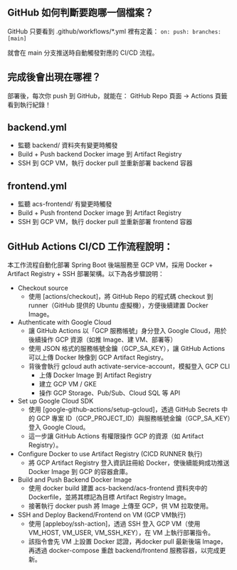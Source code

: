 ## GitHub 如何判斷要跑哪一個檔案？

GitHub 只要看到 .github/workflows/*.yml 裡有定義：
``
on:
  push:
    branches: [main]
``

就會在 main 分支推送時自動觸發對應的 CI/CD 流程。


## 完成後會出現在哪裡？
部署後，每次你 push 到 GitHub，就能在：
GitHub Repo 頁面 → Actions 頁籤看到執行紀錄！

## backend.yml
 - 監聽 backend/ 資料夾有變更時觸發
 - Build + Push backend Docker image 到 Artifact Registry
 - SSH 到 GCP VM，執行 docker pull 並重新部署 backend 容器


## frontend.yml
- 監聽 acs-frontend/ 有變更時觸發
- Build + Push frontend Docker image 到 Artifact Registry
- SSH 到 GCP VM，執行 docker pull 並重新部署 frontend 容器

## GitHub Actions CI/CD 工作流程說明：
本工作流程自動化部署 Spring Boot 後端服務至 GCP VM，採用 Docker + Artifact Registry + SSH 部署架構。以下為各步驟說明：
- Checkout source
  - 使用 [actions/checkout]，將 GitHub Repo 的程式碼 checkout 到 runner（GitHub 提供的 Ubuntu 虛擬機），方便後續建置 Docker Image。
- Authenticate with Google Cloud
  - 讓 GitHub Actions 以「GCP 服務帳號」身分登入 Google Cloud，用於後續操作 GCP 資源（如推 Image、建 VM、部署等）
  - 使用 JSON 格式的服務帳號金鑰（GCP_SA_KEY），讓 GitHub Actions 可以上傳 Docker 映像到 GCP Artifact Registry。
  - 背後會執行 gcloud auth activate-service-account，模擬登入 GCP CLI
    - 上傳 Docker Image 到 Artifact Registry
    - 建立 GCP VM / GKE
    - 操作 GCP Storage、Pub/Sub、Cloud SQL 等 API
- Set up Google Cloud SDK
  - 使用 [google-github-actions/setup-gcloud]，透過 GitHub Secrets 中的 GCP 專案 ID（GCP_PROJECT_ID）與服務帳號金鑰（GCP_SA_KEY）登入 Google Cloud。
  - 這一步讓 GitHub Actions 有權限操作 GCP 的資源（如 Artifact Registry）。
- Configure Docker to use Artifact Registry (CICD RUNNER 執行)
  - 將 GCP Artifact Registry 登入資訊註冊給 Docker，使後續能夠成功推送 Docker Image 到 GCP 的容器倉庫。
- Build and Push Backend Docker Image
  - 使用 docker build 建置 acs-backend/acs-frontend 資料夾中的 Dockerfile，並將其標記為目標 Artifact Registry Image。
  - 接著執行 docker push 將 Image 上傳至 GCP，供 VM 拉取使用。
- SSH and Deploy Backend/Frontend on VM (GCP VM執行)
  - 使用 [appleboy/ssh-action]，透過 SSH 登入 GCP VM（使用 VM_HOST, VM_USER, VM_SSH_KEY），在 VM 上執行部署指令。
  - 該指令會先 VM 上設置 Docker 認證，再docker pull 最新後端 Image，再透過 docker-compose 重啟 backend/frontend 服務容器，以完成更新。


